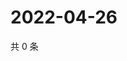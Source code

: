 # 2022-04-26

共 0 条

<!-- BEGIN WEIBO -->
<!-- 最后更新时间 Tue Apr 26 2022 11:20:23 GMT+0800 (China Standard Time) -->

<!-- END WEIBO -->
